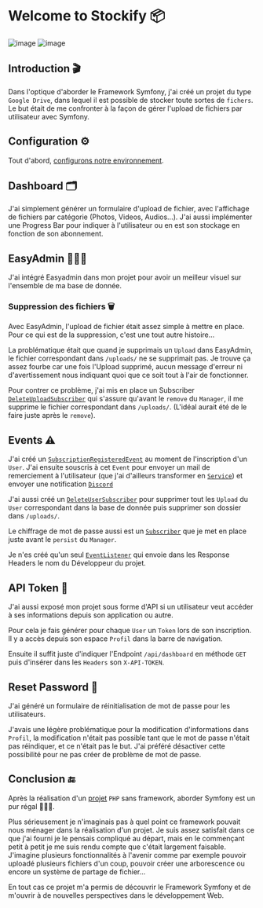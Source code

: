 # Welcome to Stockify 📦

![image](https://img.shields.io/badge/Symfony-000000?style=for-the-badge&logo=Symfony&logoColor=white) ![image](https://img.shields.io/badge/Bootstrap-563D7C?style=for-the-badge&logo=bootstrap&logoColor=white)

## Introduction 🎬

Dans l'optique d'aborder le Framework Symfony, j'ai créé un projet du type `Google Drive`, dans lequel il est possible de stocker toute sortes de `fichers`. Le but était de me confronter à la façon de gérer l'upload de fichiers par utilisateur avec Symfony.

## Configuration ⚙️

Tout d'abord, [configurons notre environnement](INSTALLATION.md).

## Dashboard 🗂️

J'ai simplement générer un formulaire d'upload de fichier, avec l'affichage de fichiers par catégorie (Photos, Videos, Audios...). J'ai aussi implémenter une Progress Bar pour indiquer à l'utilisateur ou en est son stockage en fonction de son abonnement.

## EasyAdmin 👨🏾‍💼

J'ai intégré Easyadmin dans mon projet pour avoir un meilleur visuel sur l'ensemble de ma base de donnée.

### Suppression des fichiers 🗑️

Avec EasyAdmin, l'upload de fichier était assez simple à mettre en place. Pour ce qui est de la suppression, c'est une tout autre histoire...

La problématique était que quand je supprimais un `Upload` dans EasyAdmin, le fichier correspondant dans `/uploads/` ne se supprimait pas. Je trouve ça assez fourbe car une fois l'Upload supprimé, aucun message d'erreur ni d'avertissement nous indiquant quoi que ce soit tout à l'air de fonctionner.

Pour contrer ce problème, j'ai mis en place un Subscriber [`DeleteUploadSubscriber`](<src/EventSubscriber/DeleteUploadSubscriber.php>) qui s'assure qu'avant le `remove` du `Manager`, il me supprime le fichier correspondant dans `/uploads/`. (L'idéal aurait été de le faire juste après le `remove`).

## Events ⚠️

J'ai créé un [`SubscriptionRegisteredEvent`](<src/Event/SubscriptionRegisteredEvent.php>) au moment de l'inscription d'un `User`. J'ai ensuite souscris à cet `Event` pour envoyer un mail de remerciement à l'utilisateur (que j'ai d'ailleurs transformer en [`Service`](<src/Mail/SubscriptionService.php>)) et envoyer une notification [`Discord`](<src/EventSubscriber/SubscriptionRegisteredSubscriber.php>)

J'ai aussi créé un [`DeleteUserSubscriber`](<src/EventSubscriber/DeleteUserSubscriber.php>) pour supprimer tout les `Upload` du `User` correspondant dans la base de donnée puis supprimer son dossier dans `/uploads/`.

Le chiffrage de mot de passe aussi est un [`Subscriber`](<src/EventSubscriber/HashUserPasswordSubscriber.php>) que je met en place juste avant le `persist` du `Manager`.

Je n'es créé qu'un seul [`EventListener`](<src/EventListener/AddMyCorpHeaderListener.php>) qui envoie dans les Response Headers le nom du Développeur du projet.

## API Token 🔑

J'ai aussi exposé mon projet sous forme d'API si un utilisateur veut accéder à ses informations depuis son application ou autre.

Pour cela je fais générer pour chaque `User` un `Token` lors de son inscription. Il y a accès depuis son espace `Profil` dans la barre de navigation.

Ensuite il suffit juste d'indiquer l'Endpoint `/api/dashboard` en méthode `GET` puis d'insérer dans les `Headers` son `X-API-TOKEN`.

## Reset Password 🔄

J'ai généré un formulaire de réinitialisation de mot de passe pour les utilisateurs.

J'avais une légère problématique pour la modification d'informations dans `Profil`, la modification n'était pas possible tant que le mot de passe n'était pas réindiquer, et ce n'était pas le but. J'ai préféré désactiver cette possibilité pour ne pas créer de problème de mot de passe.

## Conclusion 🔚

Après la réalisation d'un [projet](<https://github.com/Younesasn/power>) `PHP` sans framework, aborder Symfony est un pur régal 👨🏾‍🍳.

Plus sérieusement je n'imaginais pas à quel point ce framework pouvait nous ménager dans la réalisation d'un projet. Je suis assez satisfait dans ce que j'ai fourni je le pensais compliqué au départ, mais en le commençant petit à petit je me suis rendu compte que c'était largement faisable. J'imagine plusieurs fonctionnalités à l'avenir comme par exemple pouvoir uploadé plusieurs fichiers d'un coup, pouvoir créer une arborescence ou encore un système de partage de fichier...

En tout cas ce projet m'a permis de découvrir le Framework Symfony et de m'ouvrir à de nouvelles perspectives dans le développement Web.